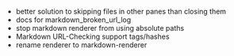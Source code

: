 - better solution to skipping files in other panes than closing them
- docs for markdown_broken_url_log
- stop markdown renderer from using absolute paths
- Markdown URL-Checking support tags/hashes
- rename renderer to markdown-renderer